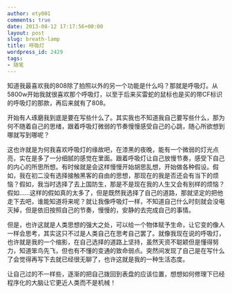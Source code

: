 ```yaml
---
author: ety001
comments: true
date: 2013-08-12 17:17:56+00:00
layout: post
slug: breath-lamp
title: 呼吸灯
wordpress_id: 2429
tags:
- 随笔
---
```


知道我最喜欢我的808除了拍照以外的另一个功能是什么吗？那就是呼吸灯。从5800w开始我就很喜欢那个呼吸灯，以至于后来买雷蛇的鼠标也是买的带CF标识的呼吸灯的那款，再后来就有了808。

开始有人琢磨我到底是要在写些什么了。其实我也不知道我自己要写些什么，那为何不随着自己的思绪，跟着呼吸灯微弱的节奏慢慢感受自己的心跳，随心所欲想到哪就写到哪呢？

这也许就是为何我喜欢呼吸灯的缘故吧，在漆黑的夜晚，能有一个微弱的灯光点亮，实在是多了一分细腻的感觉在里面。跟着呼吸灯让自己放慢节奏，感受下自己的内心的所思所想。有时候就是会这样慢慢开始胡思乱想，开始做各种假设。假如，我在初二没有选择接触黑客的自由的思想，那现在的我是否还会有当下的烦恼？假如，我当时选择了去上国防生，那是不是现在我的人生又会有别样的烦恼？假如......这样的假如真的太多了，但是既然我选择了自己的道路，那就坚定的把他走下去吧，谁能知道将来呢？就让我像呼吸灯一样，不知道自己什么时刻就会没电灭掉，但是依旧按照自己的节奏，慢慢的，安静的去完成自己的事情。

但是，也许这就是人类思想的强大之处，可以给一个物体赋予生命，让它变的像人一样会思考，其实这只不过是人类自己在思考自己罢了。就像我现在说的呼吸灯，也许就是我的一个缩影，在自己选择的道路上坚持，虽然天资不聪颖但是懂得努力，知道笨鸟先飞，但也有不懂的变通的致命弱点。突然间发现了自己是在写什么了会觉得再写下去就已经很无聊了，也许这就是我的一种生活态度。

让自己过的不一样些，逐渐的把自己拨回到表盘的应该位置，想想如何修理下已经程序化的大脑让它更近人类而不是机械！

